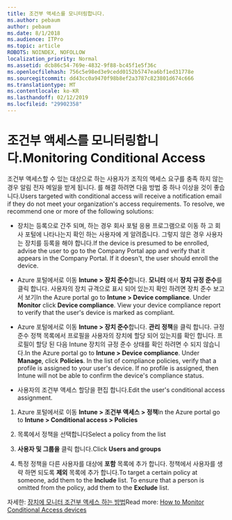```yaml
---
title: 조건부 액세스를 모니터링합니다.
ms.author: pebaum
author: pebaum
ms.date: 8/1/2018
ms.audience: ITPro
ms.topic: article
ROBOTS: NOINDEX, NOFOLLOW
localization_priority: Normal
ms.assetid: dcb86c54-769e-4832-9f88-bc45f1e5f36c
ms.openlocfilehash: 756c5e98ed3e9cedd0152b5747ea6bf1ed31778e
ms.sourcegitcommit: dd43cc0a9470f98b8ef2a3787c823801d674c666
ms.translationtype: MT
ms.contentlocale: ko-KR
ms.lasthandoff: 02/12/2019
ms.locfileid: "29902358"
---
```

# <a name="monitoring-conditional-access"></a><span data-ttu-id="53ed4-102">조건부 액세스를 모니터링합니다.</span><span class="sxs-lookup"><span data-stu-id="53ed4-102">Monitoring Conditional Access</span></span>

<span data-ttu-id="53ed4-p101">조건부 액세스할 수 있는 대상으로 하는 사용자가 조직의 액세스 요구를 충족 하지 않는 경우 알림 전자 메일을 받게 됩니다. 를 해결 하려면 다음 방법 중 하나 이상을 것이 좋습니다.</span><span class="sxs-lookup"><span data-stu-id="53ed4-p101">Users targeted with conditional access will receive a notification email if they do not meet your organization's access requirements. To resolve, we recommend one or more of the following solutions:</span></span>
  
- <span data-ttu-id="53ed4-p102">장치는 등록으로 간주 되며, 하는 경우 회사 포털 응용 프로그램으로 이동 하 고 회사 포털에 나타나는지 확인 하는 사용자에 게 알려줍니다. 그렇지 않은 경우 사용자는 장치를 등록을 해야 합니다.</span><span class="sxs-lookup"><span data-stu-id="53ed4-p102">If the device is presumed to be enrolled, advise the user to go to the Company Portal app and verify that it appears in the Company Portal. If it doesn't, the user should enroll the device.</span></span>
    
- <span data-ttu-id="53ed4-p103">Azure 포털에서로 이동 **Intune \> 장치 준수**합니다. **모니터** 에서 **장치 규정 준수**를 클릭 합니다. 사용자의 장치 규격으로 표시 되어 있는지 확인 하려면 장치 준수 보고서 보기</span><span class="sxs-lookup"><span data-stu-id="53ed4-p103">In the Azure portal go to **Intune \> Device compliance**. Under **Monitor** click **Device compliance**. View your device compliance report to verify that the user's device is marked as compliant.</span></span> 
    
- <span data-ttu-id="53ed4-p104">Azure 포털에서로 이동 **Intune \> 장치 준수**합니다. **관리** **정책**을 클릭 합니다. 규정 준수 정책 목록에서 프로필을 사용자의 장치에 할당 되어 있는지를 확인 합니다. 프로필이 할당 된 다음 Intune 장치의 규정 준수 상태를 확인 하려면 수 되지 않습니다.</span><span class="sxs-lookup"><span data-stu-id="53ed4-p104">In the Azure portal go to **Intune \> Device compliance**. Under **Manage**, click **Policies**. In the list of compliance policies, verify that a profile is assigned to your user's device. If no profile is assigned, then Intune will not be able to confirm the device's compliance status.</span></span> 
    
- <span data-ttu-id="53ed4-114">사용자의 조건부 액세스 할당을 편집 합니다.</span><span class="sxs-lookup"><span data-stu-id="53ed4-114">Edit the user's conditional access assignment.</span></span>
    
1. <span data-ttu-id="53ed4-115">Azure 포털에서로 이동 **Intune \> 조건부 액세스 \> 정책**</span><span class="sxs-lookup"><span data-stu-id="53ed4-115">In the Azure portal go to **Intune \> Conditional access \> Policies**</span></span>
    
2. <span data-ttu-id="53ed4-116">목록에서 정책을 선택합니다</span><span class="sxs-lookup"><span data-stu-id="53ed4-116">Select a policy from the list</span></span>
    
3. <span data-ttu-id="53ed4-117">**사용자 및 그룹을** 클릭 합니다.</span><span class="sxs-lookup"><span data-stu-id="53ed4-117">Click **Users and groups**</span></span>
    
4. <span data-ttu-id="53ed4-p105">특정 정책을 다른 사용자를 대상에 **포함** 목록에 추가 합니다. 정책에서 사용자를 생략 하면 되도록 **제외** 목록에 추가 합니다.</span><span class="sxs-lookup"><span data-stu-id="53ed4-p105">To target a certain policy at someone, add them to the **Include** list. To ensure that a person is omitted from the policy, add them to the **Exclude** list.</span></span> 
    
<span data-ttu-id="53ed4-120">자세한: [장치에 모니터 조건부 액세스 하는 방법](https://docs.microsoft.com/intune/conditional-access-exchange-monitor)</span><span class="sxs-lookup"><span data-stu-id="53ed4-120">Read more: [How to Monitor Conditional Access devices](https://docs.microsoft.com/intune/conditional-access-exchange-monitor)</span></span>
  

